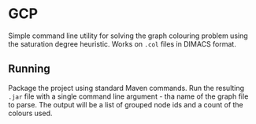 # GCP

Simple command line utility for solving the graph colouring problem using the
saturation degree heuristic. Works on `.col` files in DIMACS format.

## Running

Package the project using standard Maven commands. Run the resulting `.jar` file
with a single command line argument - tha name of the graph file to parse. The
output will be a list of grouped node ids and a count of the colours used.
